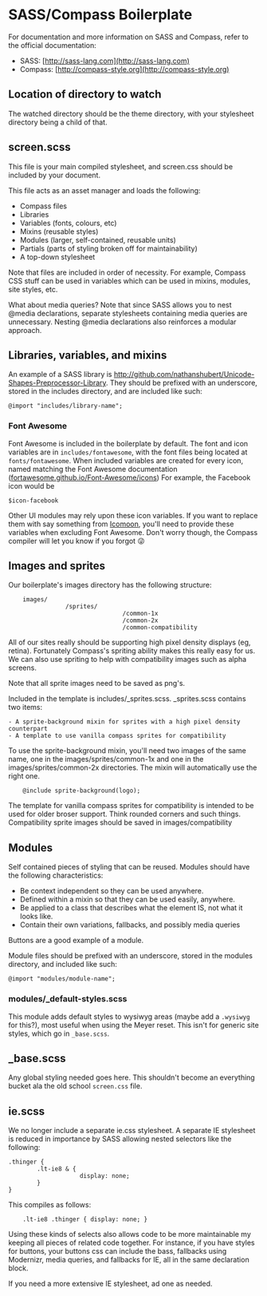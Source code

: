 # SASS/Compass Boilerplate

For documentation and more information on SASS and Compass, refer to the official documentation:

* SASS: [http://sass-lang.com](http://sass-lang.com)
* Compass: [http://compass-style.org](http://compass-style.org)

## Location of directory to watch

The watched directory should be the theme directory, with your stylesheet directory being a child of that.

## screen.scss

This file is your main compiled stylesheet, and screen.css should be included by your document.

This file acts as an asset manager and loads the following:

* Compass files
* Libraries
* Variables (fonts, colours, etc)
* Mixins (reusable styles)
* Modules (larger, self-contained, reusable units)
* Partials (parts of styling broken off for maintainability)
* A top-down stylesheet

Note that files are included in order of necessity. For example, Compass CSS stuff can be used in
variables which can be used in mixins, modules, site styles, etc.
	
What about media queries?
Note that since SASS allows you to nest @media declarations, separate stylesheets containing
media queries are unnecessary. Nesting @media declarations also reinforces a modular approach.

## Libraries, variables, and mixins 

An example of a SASS library is http://github.com/nathanshubert/Unicode-Shapes-Preprocessor-Library.
They should be prefixed with an underscore, stored in the includes directory,
and are included like such:
	
	@import "includes/library-name";

### Font Awesome

Font Awesome is included in the boilerplate by default. The font and icon variables are in `includes/fontawesome`, with the font files being located at `fonts/fontawesome`. When included variables are created for every icon, named matching the Font Awesome documentation ([fortawesome.github.io/Font-Awesome/icons](http://fortawesome.github.io/Font-Awesome/icons/)) For example, the Facebook icon would be

	$icon-facebook

Other UI modules may rely upon these icon variables. If you want to replace them with say something from [Icomoon](https://icomoon.io/app), you'll need to provide these variables when excluding Font Awesome. Don't worry though, the Compass compiler will let you know if you forgot 😜


## Images and sprites

Our boilerplate's images directory has the following structure:

		images/
					/sprites/
									/common-1x
									/common-2x
									/common-compatibility

All of our sites really should be supporting high pixel density displays (eg, retina). Fortunately Compass's
spriting ability makes this really easy for us. We can also use spriting to help with compatibility images 
such as alpha screens.

Note that all sprite images need to be saved as png's.

Included in the template is includes/_sprites.scss. _sprites.scss contains two items:

	- A sprite-background mixin for sprites with a high pixel density counterpart
	- A template to use vanilla compass sprites for compatibility


To use the sprite-background mixin, you'll need two images of the same name, one in the
images/sprites/common-1x and one in the images/sprites/common-2x directories. The mixin will automatically
use the right one.

		@include sprite-background(logo);

The template for vanilla compass sprites for compatibility is intended to be used for 
older broser support. Think rounded corners and such things. Compatibility sprite images
should be saved in images/compatibility


## Modules 

Self contained pieces of styling that can be reused.
Modules should have the following characteristics:

* Be context independent so they can be used anywhere.
* Defined within a mixin so that they can be used easily, anywhere.
* Be applied to a class that describes what the element IS, not what it looks like.
* Contain their own variations, fallbacks, and possibly media queries

Buttons are a good example of a module.

Module files should be prefixed with an underscore, stored in the modules directory, 
and included like such:

	@import "modules/module-name";

### modules/_default-styles.scss

This module adds default styles to wysiwyg areas (maybe add a `.wysiwyg` for this?), most useful when using the Meyer reset. This isn't for generic site styles, which go in `_base.scss`.

## _base.scss

Any global styling needed goes here. This shouldn't become an everything bucket ala the old school `screen.css` file.

## ie.scss

We no longer include a separate ie.css stylesheet. A separate IE stylesheet is reduced in importance by SASS allowing nested selectors like the following:

	.thinger {
			.lt-ie8 & {
						display: none;
			}
	}

This compiles as follows:

		.lt-ie8 .thinger { display: none; }
		
Using these kinds of selects also allows code to be more maintainable my keeping all pieces of related code together. For instance, if you have styles for buttons, your buttons css can include the bass, fallbacks using Modernizr, media queries, and fallbacks for IE, all in the same declaration block.

If you need a more extensive IE stylesheet, ad one as needed.

